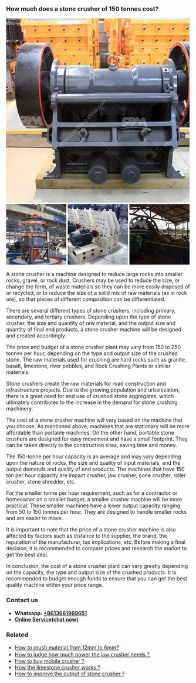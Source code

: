 <h3>How much does a stone crusher of 150 tonnes cost?</h3><img src='1701745011.jpg' alt=''><p>A stone crusher is a machine designed to reduce large rocks into smaller rocks, gravel, or rock dust. Crushers may be used to reduce the size, or change the form, of waste materials so they can be more easily disposed of or recycled, or to reduce the size of a solid mix of raw materials (as in rock ore), so that pieces of different composition can be differentiated.</p><p>There are several different types of stone crushers, including primary, secondary, and tertiary crushers. Depending upon the type of stone crusher, the size and quantity of raw material, and the output size and quantity of final end products, a stone crusher machine will be designed and created accordingly.</p><p>The price and budget of a stone crusher plant may vary from 150 to 250 tonnes per hour, depending on the type and output size of the crushed stone. The raw materials used for crushing are hard rocks such as granite, basalt, limestone, river pebbles, and Rock Crushing Plants or similar materials.</p><p>Stone crushers create the raw materials for road construction and infrastructure projects. Due to the growing population and urbanization, there is a great need for and use of crushed stone aggregates, which ultimately contributes to the increase in the demand for stone crushing machinery.</p><p>The cost of a stone crusher machine will vary based on the machine that you choose. As mentioned above, machines that are stationary will be more affordable than portable machines. On the other hand, portable stone crushers are designed for easy movement and have a small footprint. They can be taken directly to the construction sites, saving time and money.</p><p>The 150-tonne per hour capacity is an average and may vary depending upon the nature of rocks, the size and quality of input materials, and the output demands and quality of end products. The machines that have 150 ton per hour capacity are impact crusher, jaw crusher, cone crusher, roller crusher, stone shredder, etc.</p><p>For the smaller tonne per hour requirement, such as for a contractor or homeowner on a smaller budget, a smaller crusher machine will be more practical. These smaller machines have a lower output capacity ranging from 50 to 150 tonnes per hour. They are designed to handle smaller rocks and are easier to move.</p><p>It is important to note that the price of a stone crusher machine is also affected by factors such as distance to the supplier, the brand, the reputation of the manufacturer, tax implications, etc. Before making a final decision, it is recommended to compare prices and research the market to get the best deal.</p><p>In conclusion, the cost of a stone crusher plant can vary greatly depending on the capacity, the type and output size of the crushed products. It is recommended to budget enough funds to ensure that you can get the best quality machine within your price range.</p><h3>Contact us</h3><ul><li><strong>Whatsapp:&nbsp;<a href="https://wa.me/8613661969651">+8613661969651</a></strong></li><li><a href="https://swt.shibang-china.com/?git&amp;zhl&amp;How much does a stone crusher of 150 tonnes cost"><strong>Online Service(chat now)</strong></a></li></ul><h3>Related</h3><ul><li><a href='How to crush material from 12mm to 6mm.md'>How to crush material from 12mm to 6mm?</a></li><li><a href='How to judge how much power the jaw crusher needs？.md'>How to judge how much power the jaw crusher needs？</a></li><li><a href='How to buy mobile crusher .md'>How to buy mobile crusher ?</a></li><li><a href='How the limestone crusher works .md'>How the limestone crusher works ?</a></li><li><a href='How to improve the output of stone crusher .md'>How to improve the output of stone crusher ?</a></li></ul>